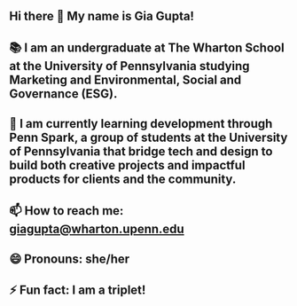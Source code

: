 ## Hi there 👋 My name is Gia Gupta!

## 📚 I am an undergraduate at The Wharton School at the University of Pennsylvania studying Marketing and Environmental, Social and Governance (ESG).

## 🌱 I am currently learning development through Penn Spark, a group of students at the University of Pennsylvania that bridge tech and design to build both creative projects and impactful products for clients and the community.

## 📫 How to reach me: giagupta@wharton.upenn.edu

## 😄 Pronouns: she/her

## ⚡ Fun fact: I am a triplet!

<!--
**giagupta/giagupta** is a ✨ _special_ ✨ repository because its `README.md` (this file) appears on your GitHub profile.

Here are some ideas to get you started:

- 🔭 I’m currently working on ...
- 🌱 I’m currently learning ...
- 👯 I’m looking to collaborate on ...
- 🤔 I’m looking for help with ...
- 💬 Ask me about ...
- 📫 How to reach me: ...
- 😄 Pronouns: ...
- ⚡ Fun fact: ...
-->

